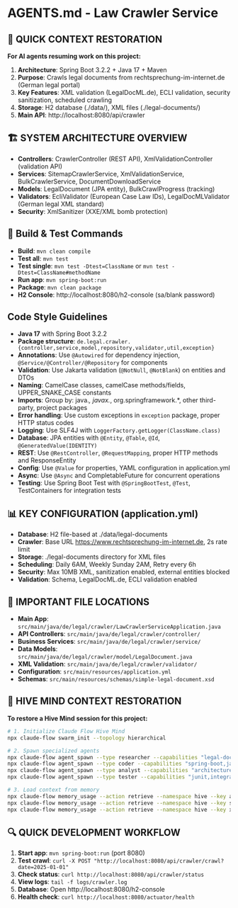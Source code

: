 # AGENTS.md - Law Crawler Service

## 🚀 QUICK CONTEXT RESTORATION
**For AI agents resuming work on this project:**
1. **Architecture**: Spring Boot 3.2.2 + Java 17 + Maven
2. **Purpose**: Crawls legal documents from rechtsprechung-im-internet.de (German legal portal)
3. **Key Features**: XML validation (LegalDocML.de), ECLI validation, security sanitization, scheduled crawling
4. **Storage**: H2 database (./data/), XML files (./legal-documents/)
5. **Main API**: http://localhost:8080/api/crawler

## 🏗️ SYSTEM ARCHITECTURE OVERVIEW
- **Controllers**: CrawlerController (REST API), XmlValidationController (validation API)
- **Services**: SitemapCrawlerService, XmlValidationService, BulkCrawlerService, DocumentDownloadService
- **Models**: LegalDocument (JPA entity), BulkCrawlProgress (tracking)
- **Validators**: EcliValidator (European Case Law IDs), LegalDocMLValidator (German legal XML standard)
- **Security**: XmlSanitizer (XXE/XML bomb protection)

## 🔧 Build & Test Commands
- **Build**: `mvn clean compile`
- **Test all**: `mvn test`
- **Test single**: `mvn test -Dtest=ClassName` or `mvn test -Dtest=ClassName#methodName`
- **Run app**: `mvn spring-boot:run`
- **Package**: `mvn clean package`
- **H2 Console**: http://localhost:8080/h2-console (sa/blank password)

## Code Style Guidelines
- **Java 17** with Spring Boot 3.2.2
- **Package structure**: `de.legal.crawler.{controller,service,model,repository,validator,util,exception}`
- **Annotations**: Use `@Autowired` for dependency injection, `@Service/@Controller/@Repository` for components
- **Validation**: Use Jakarta validation (`@NotNull`, `@NotBlank`) on entities and DTOs
- **Naming**: CamelCase classes, camelCase methods/fields, UPPER_SNAKE_CASE constants
- **Imports**: Group by: java.*, javax.*, org.springframework.*, other third-party, project packages
- **Error handling**: Use custom exceptions in `exception` package, proper HTTP status codes
- **Logging**: Use SLF4J with `LoggerFactory.getLogger(ClassName.class)`
- **Database**: JPA entities with `@Entity`, `@Table`, `@Id`, `@GeneratedValue(IDENTITY)`
- **REST**: Use `@RestController`, `@RequestMapping`, proper HTTP methods and ResponseEntity
- **Config**: Use `@Value` for properties, YAML configuration in application.yml
- **Async**: Use `@Async` and CompletableFuture for concurrent operations
- **Testing**: Use Spring Boot Test with `@SpringBootTest`, `@Test`, TestContainers for integration tests

## 📊 KEY CONFIGURATION (application.yml)
- **Database**: H2 file-based at ./data/legal-documents
- **Crawler**: Base URL https://www.rechtsprechung-im-internet.de, 2s rate limit
- **Storage**: ./legal-documents directory for XML files  
- **Scheduling**: Daily 6AM, Weekly Sunday 2AM, Retry every 6h
- **Security**: Max 10MB XML, sanitization enabled, external entities blocked
- **Validation**: Schema, LegalDocML.de, ECLI validation enabled

## 🎯 IMPORTANT FILE LOCATIONS
- **Main App**: `src/main/java/de/legal/crawler/LawCrawlerServiceApplication.java`
- **API Controllers**: `src/main/java/de/legal/crawler/controller/`
- **Business Services**: `src/main/java/de/legal/crawler/service/`
- **Data Models**: `src/main/java/de/legal/crawler/model/LegalDocument.java`
- **XML Validation**: `src/main/java/de/legal/crawler/validator/`
- **Configuration**: `src/main/resources/application.yml`
- **Schemas**: `src/main/resources/schemas/simple-legal-document.xsd`

## 🧠 HIVE MIND CONTEXT RESTORATION
**To restore a Hive Mind session for this project:**

```bash
# 1. Initialize Claude Flow Hive Mind
npx claude-flow swarm_init --topology hierarchical

# 2. Spawn specialized agents
npx claude-flow agent_spawn --type researcher --capabilities "legal-documents,xml-analysis"
npx claude-flow agent_spawn --type coder --capabilities "spring-boot,java17,maven"  
npx claude-flow agent_spawn --type analyst --capabilities "architecture,performance"
npx claude-flow agent_spawn --type tester --capabilities "junit,integration-testing"

# 3. Load context from memory
npx claude-flow memory_usage --action retrieve --namespace hive --key architecture_overview
npx claude-flow memory_usage --action retrieve --namespace hive --key service_components
npx claude-flow memory_usage --action retrieve --namespace hive --key xml_processing
```

## 🔍 QUICK DEVELOPMENT WORKFLOW
1. **Start app**: `mvn spring-boot:run` (port 8080)
2. **Test crawl**: `curl -X POST "http://localhost:8080/api/crawler/crawl?date=2025-01-01"`
3. **Check status**: `curl http://localhost:8080/api/crawler/status`
4. **View logs**: `tail -f logs/crawler.log`  
5. **Database**: Open http://localhost:8080/h2-console
6. **Health check**: `curl http://localhost:8080/actuator/health`
